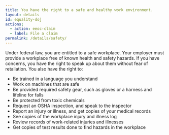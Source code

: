 ```yaml
---
title: You have the right to a safe and healthy work environment.
layout: details
id: equality-doj
actions:
  - action: eeoc-claim
  - label: File a claim
permalink: /details/safety/  
---
```


Under federal law, you are entitled to a safe workplace. Your employer must provide a workplace free of known health and safety hazards. If you have concerns, you have the right to speak up about them without fear of retaliation. You also have the right to:

- Be trained in a language you understand
- Work on machines that are safe
- Be provided required safety gear, such as gloves or a harness and lifeline for falls
- Be protected from toxic chemicals
- Request an OSHA inspection, and speak to the inspector
- Report an injury or illness, and get copies of your medical records
- See copies of the workplace injury and illness log
- Review records of work-related injuries and illnesses
- Get copies of test results done to find hazards in the workplace
